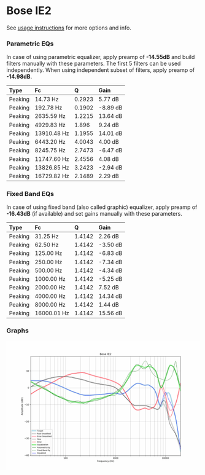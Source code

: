 # Bose IE2
See [usage instructions](https://github.com/jaakkopasanen/AutoEq#usage) for more options and info.

### Parametric EQs
In case of using parametric equalizer, apply preamp of **-14.55dB** and build filters manually
with these parameters. The first 5 filters can be used independently.
When using independent subset of filters, apply preamp of **-14.98dB**.

| Type    | Fc          |      Q | Gain     |
|:--------|:------------|:-------|:---------|
| Peaking | 14.73 Hz    | 0.2923 | 5.77 dB  |
| Peaking | 192.78 Hz   | 0.1902 | -8.89 dB |
| Peaking | 2635.59 Hz  | 1.2215 | 13.64 dB |
| Peaking | 4929.83 Hz  | 1.896  | 9.24 dB  |
| Peaking | 13910.48 Hz | 1.1955 | 14.01 dB |
| Peaking | 6443.20 Hz  | 4.0043 | 4.00 dB  |
| Peaking | 8245.75 Hz  | 2.7473 | -6.47 dB |
| Peaking | 11747.60 Hz | 2.4556 | 4.08 dB  |
| Peaking | 13826.85 Hz | 3.2423 | -2.94 dB |
| Peaking | 16729.82 Hz | 2.1489 | 2.29 dB  |

### Fixed Band EQs
In case of using fixed band (also called graphic) equalizer, apply preamp of **-16.43dB**
(if available) and set gains manually with these parameters.

| Type    | Fc          |      Q | Gain     |
|:--------|:------------|:-------|:---------|
| Peaking | 31.25 Hz    | 1.4142 | 2.26 dB  |
| Peaking | 62.50 Hz    | 1.4142 | -3.50 dB |
| Peaking | 125.00 Hz   | 1.4142 | -6.83 dB |
| Peaking | 250.00 Hz   | 1.4142 | -7.34 dB |
| Peaking | 500.00 Hz   | 1.4142 | -4.34 dB |
| Peaking | 1000.00 Hz  | 1.4142 | -5.25 dB |
| Peaking | 2000.00 Hz  | 1.4142 | 7.52 dB  |
| Peaking | 4000.00 Hz  | 1.4142 | 14.34 dB |
| Peaking | 8000.00 Hz  | 1.4142 | 1.44 dB  |
| Peaking | 16000.01 Hz | 1.4142 | 15.56 dB |

### Graphs
![](./Bose%20IE2.png)